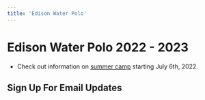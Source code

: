 ```yaml
---
title: 'Edison Water Polo'
---
```


# Edison Water Polo 2022 - 2023
* Check out information on [summer camp](/summer) starting July 6th, 2022.
## Sign Up For Email Updates
<SummerForm />